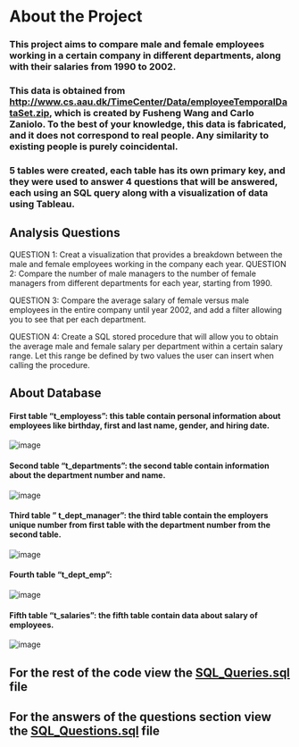 # About the Project
### This project aims to compare male and female employees working in a certain company in different departments, along with their salaries from 1990 to 2002.

### This data is obtained from http://www.cs.aau.dk/TimeCenter/Data/employeeTemporalDataSet.zip, which is created by Fusheng Wang and Carlo Zaniolo. To the best of your knowledge, this data is fabricated, and it does not correspond to real people. Any similarity to existing people is purely coincidental.

### 5 tables were created, each table has its own primary key, and they were used to answer 4 questions that will be answered, each using an SQL query along with a visualization of data using Tableau.

## **Analysis Questions**

QUESTION 1: Creat a visualization that provides a breakdown between the male and female employees working in the company each year.
QUESTION 2: Compare the number of male managers to the number of female managers from different departments for each year, starting from 1990.

QUESTION 3: Compare the average salary of female versus male employees in the entire company until year 2002, and add a filter allowing you to see that per each department.

QUESTION 4: Create a SQL stored procedure that will allow you to obtain the average male and female salary per department within a certain salary range. Let this range be defined by two values the user can insert when calling the procedure.


## About Database

#### First table “t_employess”: this table contain personal information about employees like birthday, first and last name, gender, and hiring date.
![image](https://github.com/user-attachments/assets/1ae96ec6-8832-47fb-ad76-3d930729b8cd)

#### Second table “t_departments”: the second table contain information about the department number and name.
![image](https://github.com/user-attachments/assets/9109a687-8ff3-442d-9592-94d4cc7d6be5)


#### Third table ” t_dept_manager”: the third table contain the employers unique number from first table with the department number from the second table.
![image](https://github.com/user-attachments/assets/080bf62f-a5d2-4947-88e3-50f50a2f478e)


#### Fourth table “t_dept_emp”:
![image](https://github.com/user-attachments/assets/87771d0e-3ab6-4f52-b114-d378284de2d8)


#### Fifth table “t_salaries”:  the fifth table contain data about salary of employees.
![image](https://github.com/user-attachments/assets/0ae00503-bbd8-475b-85f2-9c80d625aed6)


## For the rest of the code view the [SQL_Queries.sql](https://drive.google.com/file/d/13Fw58ir9-_wl_YTK4OW6LHsuJJGlVZ6I/view?usp=sharing) file

## For the answers of the questions section view the [SQL_Questions.sql](https://github.com/Maged325/SQL-Portfolio/blob/main/Project_2/SQL_Questions.sql) file
